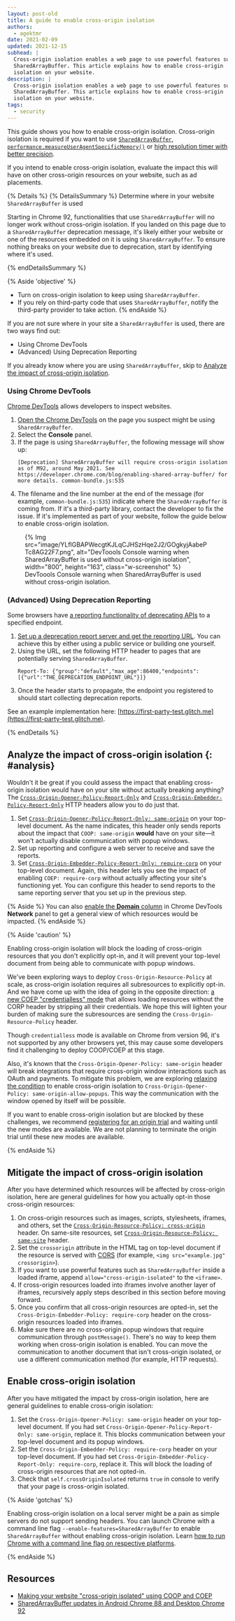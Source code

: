 ```yaml
---
layout: post-old
title: A guide to enable cross-origin isolation
authors:
  - agektmr
date: 2021-02-09
updated: 2021-12-15
subhead: |
  Cross-origin isolation enables a web page to use powerful features such as
  SharedArrayBuffer. This article explains how to enable cross-origin
  isolation on your website.
description: |
  Cross-origin isolation enables a web page to use powerful features such as
  SharedArrayBuffer. This article explains how to enable cross-origin
  isolation on your website.
tags:
  - security
---
```


This guide shows you how to enable cross-origin isolation. Cross-origin
isolation is required if you want to use
[`SharedArrayBuffer`](https://developer.mozilla.org/docs/Web/JavaScript/Reference/Global_Objects/SharedArrayBuffer),
[`performance.measureUserAgentSpecificMemory()`](/monitor-total-page-memory-usage/)
or [high resolution timer with better
precision](https://developer.chrome.com/blog/cross-origin-isolated-hr-timers/).

If you intend to enable cross-origin isolation, evaluate the impact this will
have on other cross-origin resources on your website, such as ad placements.

{% Details %}
{% DetailsSummary %}
Determine where in your website `SharedArrayBuffer` is used

Starting in Chrome 92, functionalities that use `SharedArrayBuffer` will no longer
work without cross-origin isolation. If you landed on this page due to a
`SharedArrayBuffer` deprecation message, it's likely either your website or one of
the resources embedded on it is using `SharedArrayBuffer`. To ensure nothing breaks
on your website due to deprecation, start by identifying where it's used.

{% endDetailsSummary %}

{% Aside 'objective' %}
* Turn on cross-origin isolation to keep using `SharedArrayBuffer`.
* If you rely on third-party code that uses `SharedArrayBuffer`, notify the third-party
  provider to take action.
{% endAside %}

If you are not sure where in your site a `SharedArrayBuffer` is used, there are
two ways find out:

* Using Chrome DevTools
* (Advanced) Using Deprecation Reporting

If you already know where you are using `SharedArrayBuffer`, skip to
[Analyze the impact of cross-origin isolation](#analysis).

### Using Chrome DevTools

[Chrome DevTools](https://developers.google.com/web/tools/chrome-devtools/open)
allows developers to inspect websites.

1. [Open the Chrome
   DevTools](https://developers.google.com/web/tools/chrome-devtools/open) on
   the page you suspect might be using `SharedArrayBuffer`.
2. Select the **Console** panel.
3. If the page is using `SharedArrayBuffer`, the following message will show up:
      ```text
      [Deprecation] SharedArrayBuffer will require cross-origin isolation as of M92, around May 2021. See https://developer.chrome.com/blog/enabling-shared-array-buffer/ for more details. common-bundle.js:535
      ```
4. The filename and the line number at the end of the message (for example, `common-bundle.js:535`)
   indicate where the `SharedArrayBuffer` is coming from. If it's a third-party library,
   contact the developer to fix the issue. If it's implemented as part of your website, follow
   the guide below to enable cross-origin isolation.

<figure class="w-figure">
{% Img src="image/YLflGBAPWecgtKJLqCJHSzHqe2J2/GOgkyjAabePTc8AG22F7.png", alt="DevToools Console warning when SharedArrayBuffer is used without cross-origin isolation", width="800", height="163", class="w-screenshot" %}
   <figcaption>
      DevToools Console warning when SharedArrayBuffer is used without cross-origin isolation.
   </figcaption>
</figure>

### (Advanced) Using Deprecation Reporting

Some browsers have [a reporting functionality of deprecating
APIs](https://wicg.github.io/deprecation-reporting/) to a specified endpoint.

1. [Set up a deprecation report server and get the reporting
   URL](/coop-coep/#set-up-reporting-endpoint). You can achieve this by either
   using a public service or building one yourself.
2. Using the URL, set the following HTTP header to pages that are potentially
   serving `SharedArrayBuffer`.
      ```http
      Report-To: {"group":"default","max_age":86400,"endpoints":[{"url":"THE_DEPRECATION_ENDPOINT_URL"}]}
      ```
3. Once the header starts to propagate, the endpoint you registered to should
   start collecting deprecation reports.

See an example implementation here:
[https://first-party-test.glitch.me](https://first-party-test.glitch.me).

{% endDetails %}

## Analyze the impact of cross-origin isolation  {: #analysis}

Wouldn't it be great if you could assess the impact that enabling cross-origin
isolation would have on your site without actually breaking anything? The
[`Cross-Origin-Opener-Policy-Report-Only`](https://developer.mozilla.org/docs/Web/HTTP/Headers/Cross-Origin-Opener-Policy) and
[`Cross-Origin-Embedder-Policy-Report-Only`](https://developer.mozilla.org/docs/Web/HTTP/Headers/Cross-Origin-Embedder-Policy)
HTTP headers allow you to do just that.

1. Set [`Cross-Origin-Opener-Policy-Report-Only:
   same-origin`](/coop-coep/#1.-set-the-cross-origin-opener-policy:-same-origin-header-on-the-top-level-document)
   on your top-level document. As the name indicates, this header only sends
   reports about the impact that `COOP: same-origin` **would** have on your
   site—it won't actually disable communication with popup windows.
2. Set up reporting and configure a web server to receive and save the reports.
3. Set [`Cross-Origin-Embedder-Policy-Report-Only:
   require-corp`](/coop-coep/#3.-use-the-coep-report-only-http-header-to-assess-embedded-resources)
   on your top-level document. Again, this header lets you see the impact of
   enabling `COEP: require-corp` without actually affecting your site's
   functioning yet. You can configure this header to send reports to the same
   reporting server that you set up in the previous step.

{% Aside %}
You can also [enable the **Domain**
column](https://developers.google.com/web/tools/chrome-devtools/network#information)
in Chrome DevTools **Network** panel to get a general view of which resources
would be impacted.
{% endAside %}

{% Aside 'caution' %}

Enabling cross-origin isolation will block the loading of cross-origin resources
that you don't explicitly opt-in, and it will prevent your top-level document
from being able to communicate with popup windows.

We've been exploring ways to deploy `Cross-Origin-Resource-Policy` at scale, as
cross-origin isolation requires all subresources to explicitly opt-in. And we
have come up with the idea of going in the opposite direction: [a new COEP
"credentialless"
mode](https://developer.chrome.com/blog/coep-credentialless-origin-trial/) that
allows loading resources without the CORP header by stripping all their
credentials. We hope this will lighten your burden of making sure the
subresources are sending the `Cross-Origin-Resource-Policy` header.

Though `credentialless` mode is available on Chrome from version 96, it's not
supported by any other browsers yet, this may cause some developers find it
challenging to deploy COOP/COEP at this stage.

Also, it's known that the `Cross-Origin-Opener-Policy: same-origin` header will
break integrations that require cross-origin window interactions such as OAuth
and payments. To mitigate this problem, we are exploring [relaxing the
condition](https://github.com/whatwg/html/issues/6364) to enable cross-origin
isolation to `Cross-Origin-Opener-Policy: same-origin-allow-popups`. This way
the communication with the window opened by itself will be possible.

If you want to enable cross-origin isolation but are blocked by these
challenges, we recommend [registering for an origin
trial](https://developer.chrome.com/blog/enabling-shared-array-buffer/#origin-trial)
and waiting until the new modes are available. We are not planning to terminate
the origin trial until these new modes are available.

{% endAside %}

## Mitigate the impact of cross-origin isolation

After you have determined which resources will be affected by cross-origin
isolation, here are general guidelines for how you actually opt-in those
cross-origin resources:

1. On cross-origin resources such as images, scripts, stylesheets, iframes, and
   others, set the [`Cross-Origin-Resource-Policy:
   cross-origin`](https://resourcepolicy.fyi/#cross-origin) header. On same-site
   resources, set [`Cross-Origin-Resource-Policy:
   same-site`](https://resourcepolicy.fyi/#same-origin) header.
2. Set the `crossorigin` attribute in the HTML tag on top-level document if the
   resource is served with [CORS](/cross-origin-resource-sharing/) (for example,
   `<img src="example.jpg" crossorigin>`).
4. If you want to use powerful features such as `SharedArrayBuffer` inside a
   loaded iframe, append `allow="cross-origin-isolated"` to the `<iframe>`.
4. If cross-origin resources loaded into iframes involve another layer of
   iframes, recursively apply steps described in this section before moving
   forward.
5. Once you confirm that all cross-origin resources are opted-in, set the
   `Cross-Origin-Embedder-Policy: require-corp` header on the cross-origin
   resources loaded into iframes.
6. Make sure there are no cross-origin popup windows that require communication
   through `postMessage()`. There's no way to keep them working when
   cross-origin isolation is enabled. You can move the communication to another
   document that isn't cross-origin isolated, or use a different communication
   method (for example, HTTP requests).

## Enable cross-origin isolation

After you have mitigated the impact by cross-origin isolation, here are general
guidelines to enable cross-origin isolation:

1. Set the `Cross-Origin-Opener-Policy: same-origin` header on your top-level
   document. If you had set `Cross-Origin-Opener-Policy-Report-Only:
   same-origin`, replace it. This blocks communication between your top-level
   document and its popup windows.
2. Set the `Cross-Origin-Embedder-Policy: require-corp` header on your top-level
   document. If you had set `Cross-Origin-Embedder-Policy-Report-Only:
   require-corp`, replace it. This will block the loading of cross-origin
   resources that are not opted-in.
3. Check that `self.crossOriginIsolated` returns `true` in console to verify
   that your page is cross-origin isolated.

{% Aside 'gotchas' %}

Enabling cross-origin isolation on a local server might be a pain as simple
servers do not support sending headers. You can launch Chrome with a command
line flag `--enable-features=SharedArrayBuffer` to enable `SharedArrayBuffer`
without enabling cross-origin isolation. Learn [how to run Chrome with a command
line flag on respective
platforms](https://www.chromium.org/developers/how-tos/run-chromium-with-flags).

{% endAside %}

## Resources

* [Making your website "cross-origin isolated" using COOP and COEP](/coop-coep/)
* [SharedArrayBuffer updates in Android Chrome 88 and Desktop Chrome
  92](https://developer.chrome.com/blog/enabling-shared-array-buffer/)
